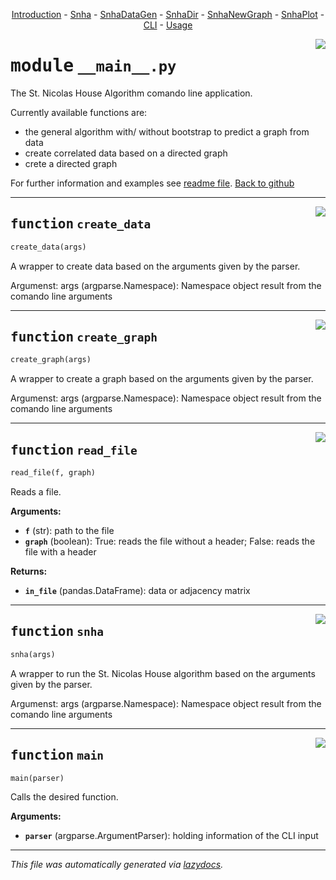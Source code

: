 <center>

[Introduction](../docs/__init__.md) -
[Snha](../docs/Snha.md) -
[SnhaDataGen](../docs/SnhaDataGen.md) -
[SnhaDir](../docs/SnhaDir.md) -
[SnhaNewGraph](../docs/SnhaNewGraph.md) -
[SnhaPlot](../docs/SnhaPlot.md) -
[CLI](../docs/__main__.md) -
[Usage](../snha4py/README.md) 

</center>

<!-- markdownlint-disable -->

<a href="../snha4py/__main__.py#L0"><img align="right" style="float:right;" src="https://img.shields.io/badge/-source-cccccc?style=flat-square"></a>

# <kbd>module</kbd> `__main__.py`
The St. Nicolas House Algorithm comando line application. 

Currently available functions are: 


- the general algorithm with/ without bootstrap to predict a graph from data 
- create correlated data based on a directed graph 
- crete a directed graph 

For further information and examples see [readme file](https://github.com/thake93/snha4py/tree/main/snha4py/README.md).  [Back to github](https://github.com/thake93/snha4py/) 


---

<a href="../snha4py/__main__.py#L24"><img align="right" style="float:right;" src="https://img.shields.io/badge/-source-cccccc?style=flat-square"></a>

## <kbd>function</kbd> `create_data`

```python
create_data(args)
```

A wrapper to create data based on the arguments given by the parser. 

Argumenst:  args (argparse.Namespace): Namespace object result from the comando line arguments 


---

<a href="../snha4py/__main__.py#L64"><img align="right" style="float:right;" src="https://img.shields.io/badge/-source-cccccc?style=flat-square"></a>

## <kbd>function</kbd> `create_graph`

```python
create_graph(args)
```

A wrapper to create a graph based on the arguments given by the parser. 

Argumenst:  args (argparse.Namespace): Namespace object result from the comando line arguments 


---

<a href="../snha4py/__main__.py#L93"><img align="right" style="float:right;" src="https://img.shields.io/badge/-source-cccccc?style=flat-square"></a>

## <kbd>function</kbd> `read_file`

```python
read_file(f, graph)
```

Reads a file. 



**Arguments:**
 
 - <b>`f`</b> (str):  path to the file 
 - <b>`graph`</b> (boolean):  True: reads the file without a header; False: reads the file with a header 

**Returns:**
 
 - <b>`in_file`</b> (pandas.DataFrame):  data or adjacency matrix 


---

<a href="../snha4py/__main__.py#L117"><img align="right" style="float:right;" src="https://img.shields.io/badge/-source-cccccc?style=flat-square"></a>

## <kbd>function</kbd> `snha`

```python
snha(args)
```

A wrapper to run the St. Nicolas House algorithm based on the arguments given by the parser. 

Argumenst:  args (argparse.Namespace): Namespace object result from the comando line arguments 


---

<a href="../snha4py/__main__.py#L149"><img align="right" style="float:right;" src="https://img.shields.io/badge/-source-cccccc?style=flat-square"></a>

## <kbd>function</kbd> `main`

```python
main(parser)
```

Calls the desired function. 



**Arguments:**
 
 - <b>`parser`</b> (argparse.ArgumentParser):  holding information of the CLI input 




---

_This file was automatically generated via [lazydocs](https://github.com/ml-tooling/lazydocs)._
